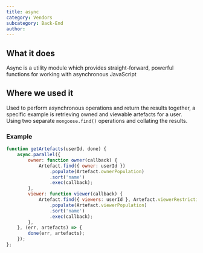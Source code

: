 ```yaml
---
title: async
category: Vendors
subcategory: Back-End
author:
---
```


## What it does

Async is a utility module which provides straight-forward, powerful functions for working with asynchronous JavaScript

## Where we used it

Used to perform asynchronous operations and return the results together,
a specific example is retrieving owned and viewable artefacts for a user.
Using two separate `mongoose.find()` operations and collating the results.

### Example

```javascript
function getArtefacts(userId, done) {
    async.parallel({
        owner: function owner(callback) {
            Artefact.find({ owner: userId })
                .populate(Artefact.ownerPopulation)
                .sort('name')
                .exec(callback);
        },
        viewer: function viewer(callback) {
            Artefact.find({ viewers: userId }, Artefact.viewerRestrictions)
                .populate(Artefact.viewerPopulation)
                .sort('name')
                .exec(callback);
        },
    }, (err, artefacts) => {
        done(err, artefacts);
    });
};
```
